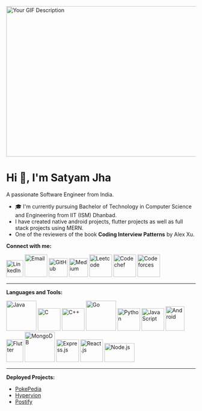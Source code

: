 <img src="https://user-images.githubusercontent.com/74038190/212749447-bfb7e725-6987-49d9-ae85-2015e3e7cc41.gif" width="600" height="400" alt="Your GIF Description">

# Hi 👋, I'm Satyam Jha

A passionate Software Engineer from India.

- 🎓 I'm currently pursuing Bachelor of Technology in Computer Science and Engineering from IIT (ISM) Dhanbad.
- I have created native android projects, flutter projects as well as full stack projects using MERN.
- One of the reviewers of the book **Coding Interview Patterns** by Alex Xu.

**Connect with me:**

[<img src="https://cdn-icons-png.flaticon.com/512/174/174857.png" alt="LinkedIn" width="45" height="45"/>](https://www.linkedin.com/in/satyam1942/)
[<img src="https://static-00.iconduck.com/assets.00/gmail-icon-1024x1024-09wrt8am.png" alt="Email" width="60" height="60"/>](mailto:satyamjha790@gmail.com)
[<img src="https://simpleicons.org/icons/github.svg" alt="GitHub" width="50" height="50" />](https://github.com/Satyam1942)
[<img src="https://simpleicons.org/icons/medium.svg" alt="Medium" width="50" height="50" />](https://medium.com/@satyamjha790)
[<img src="https://user-images.githubusercontent.com/36547915/97088991-45da5d00-1652-11eb-900f-80d106540f4f.png" alt="Leetcode" width="60" height="60" />](https://leetcode.com/Satyam1942/)
[<img src="https://encrypted-tbn0.gstatic.com/images?q=tbn:ANd9GcT15-fGob5M_b3gTJkjqeD40HS1RLMZx5WOnQ&s" alt="Codechef" width="60" height="60" />](https://www.codechef.com/users/satyam_790)
[<img src="https://store-images.s-microsoft.com/image/apps.48094.14504742535903781.aedbca21-113a-48f4-b001-4204e73b22fc.503f883f-8339-4dc5-8609-81713a59281f" alt="Codeforces" width="60" height="60" />](https://codeforces.com/profile/Jha_coder1942)

---

**Languages and Tools:**

[<img src="https://cdn.iconscout.com/icon/free/png-256/free-java-logo-icon-download-in-svg-png-gif-file-formats--wordmark-programming-language-pack-logos-icons-1174953.png?f=webp" alt="Java" width="80" height="80" />](https://www.java.com/en/)
[<img src="https://img.icons8.com/?size=512&id=40670&format=png" alt="C" width="60" height="60" />](https://en.cppreference.com/w/c/language)
[<img src="https://cdn-icons-png.flaticon.com/512/6132/6132222.png" alt="C++" width="60" height="60" />](https://en.cppreference.com/w/cpp/language)
[<img src="https://encrypted-tbn0.gstatic.com/images?q=tbn:ANd9GcTUTc3wwVFk4RrsQHsAafyJYQOkKwrb7WSIiQ&s" alt="Go" width="80" height="80" />](https://go.dev/)
[<img src="https://img.icons8.com/color/512/python.png" alt="Python" width="60" height="60" />](https://www.python.org/)
[<img src="https://img.icons8.com/color/512/javascript.png" alt="JavaScript" width="60" height="60" />](https://www.javascript.com/)
[<img src="https://upload.wikimedia.org/wikipedia/commons/thumb/d/d7/Android_robot.svg/1745px-Android_robot.svg.png" alt="Android" width="50" height="65" />](https://www.android.com/intl/en_in/)
[<img src="https://storage.googleapis.com/cms-storage-bucket/a9d6ce81aee44ae017ee.png" alt="Flutter" width="45" height="60" />](https://flutter.dev/)
[<img src="https://www.pngall.com/wp-content/uploads/13/Mongodb-PNG-Image-HD.png" alt="MongoDB" width="80" height="80" />](https://www.mongodb.com/)
[<img src="https://encrypted-tbn0.gstatic.com/images?q=tbn:ANd9GcRCTpPLpgJQEwgScDxsNacdu7k139D4MI3g1A&s" alt="Express.js" width="60" height="60" />](https://expressjs.com/)
[<img src="https://encrypted-tbn0.gstatic.com/images?q=tbn:ANd9GcR1aQm7GVMjWsqc5KNs_uy5k4LXLVKNeNunDA&s" alt="React.js" width="60" height="60" />](https://react.dev/)
[<img src="https://cdn.freebiesupply.com/logos/large/2x/nodejs-1-logo-png-transparent.png" alt="Node.js" width="80" height="50" />](https://nodejs.org/en)


---

**Deployed Projects:**
- [PokePedia](https://pokepedia.pages.dev/)
- [Hypervion](https://fake-news-detection-system.pages.dev/)
- [Postify](https://postify-16l.pages.dev/)

<!---
Satyam1942/Satyam1942 is a ✨ special ✨ repository because its `README.md` (this file) appears on your GitHub profile.
You can click the Preview link to take a look at your changes.
--->
